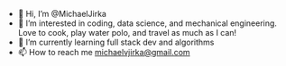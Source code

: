 - 👋 Hi, I’m @MichaelJirka
- 👀 I’m interested in coding, data science, and mechanical engineering. Love to cook, play water polo, and travel as much as I can!
- 🌱 I’m currently learning full stack dev and algorithms
- 📫 How to reach me michaelvjirka@gmail.com

<!---
MichaelJirka/MichaelJirka is a ✨ special ✨ repository because its `README.md` (this file) appears on your GitHub profile.
You can click the Preview link to take a look at your changes.
--->
